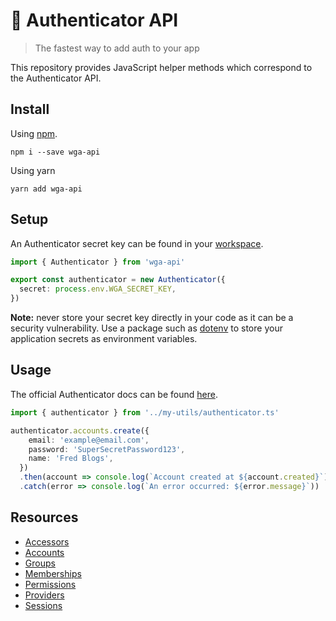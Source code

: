 # 🏇 Authenticator API

> The fastest way to add auth to your app

This repository provides JavaScript helper methods which correspond to the Authenticator API.

## Install

Using [npm](https://www.npmjs.com/package/wga-api).

```shell
npm i --save wga-api
```

Using yarn

```shell
yarn add wga-api
```

## Setup

An Authenticator secret key can be found in your [workspace](https://windowgadgets.io/).

```ts
import { Authenticator } from 'wga-api'

export const authenticator = new Authenticator({
  secret: process.env.WGA_SECRET_KEY,
})
```

**Note:** never store your secret key directly in your code as it can be a security vulnerability. Use a package such as [dotenv](https://www.npmjs.com/package/dotenv) to store your application secrets as environment variables.

## Usage

The official Authenticator docs can be found [here](https://github.com/jackrobertscott/authenticator).

```ts
import { authenticator } from '../my-utils/authenticator.ts'

authenticator.accounts.create({
    email: 'example@email.com',
    password: 'SuperSecretPassword123',
    name: 'Fred Blogs',
  })
  .then(account => console.log(`Account created at ${account.created}`))
  .catch(error => console.log(`An error occurred: ${error.message}`))
```

## Resources

- [Accessors](https://github.com/jackrobertscott/authenticator/blob/master/docs/api/accessors.md)
- [Accounts](https://github.com/jackrobertscott/authenticator/blob/master/docs/api/accounts.md)
- [Groups](https://github.com/jackrobertscott/authenticator/blob/master/docs/api/groups.md)
- [Memberships](https://github.com/jackrobertscott/authenticator/blob/master/docs/api/memberships.md)
- [Permissions](https://github.com/jackrobertscott/authenticator/blob/master/docs/api/permissions.md)
- [Providers](https://github.com/jackrobertscott/authenticator/blob/master/docs/api/providers.md)
- [Sessions](https://github.com/jackrobertscott/authenticator/blob/master/docs/api/sessions.md)
